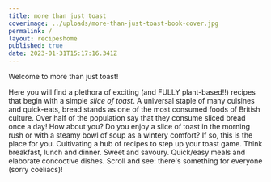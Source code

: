 ```yaml
---
title: more than just toast
coverimage: ../uploads/more-than-just-toast-book-cover.jpg
permalink: /
layout: recipeshome
published: true
date: 2023-01-31T15:17:16.341Z
---
```

Welcome to more than just toast!

Here you will find a plethora of exciting (and FULLY plant-based!!) recipes that begin with a simple *slice of toast*. A universal staple of many cuisines and quick-eats, bread stands as one of the most consumed foods of British culture. Over half of the population say that they consume sliced bread once a day! How about you? Do you enjoy a slice of toast in the morning rush or with a steamy bowl of soup as a wintery comfort? If so, this is the place for you. Cultivating a hub of recipes to step up your toast game. Think breakfast, lunch and dinner. Sweet and savoury. Quick/easy meals and elaborate concoctive dishes. Scroll and see: there's something for everyone (sorry coeliacs)!